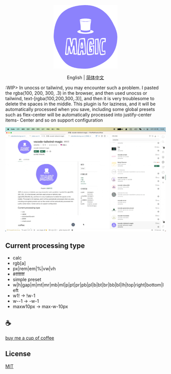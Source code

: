 <p align="center">
<img height="200" src="./assets/kv.png" alt="magic">
</p>
<p align="center"> English | <a href="./README_zh.md">简体中文</a></p>

:WIP> In unocss or tailwind, you may encounter such a problem. I pasted the rgba(100, 200, 300, .3) in the browser, and then used unocss or tailwind, text-[rgba(100,200,300,.3)], and then it is very troublesome to delete the spaces in the middle. This plugin is for laziness, and it will be automatically processed when you save, including some global presets such as flex-center will be automatically processed into justify-center items- Center and so on support configuration

![demo](assets/demo.gif)

## Current processing type
- calc
- rgb[a]
- px|rem|em|%|vw|vh
- #ffffff
- simple preset
- w|h|gap|m|mt|mr|mb|ml|p|pt|pr|pb|pl|b|bt|br|bb|bl|lh|top|right|bottom|left
- w1! -> !w-1
- w--1 -> -w-1
- maxw10px -> max-w-10px

## :coffee:

[buy me a cup of coffee](https://github.com/Simon-He95/sponsor)

## License

[MIT](./license)
